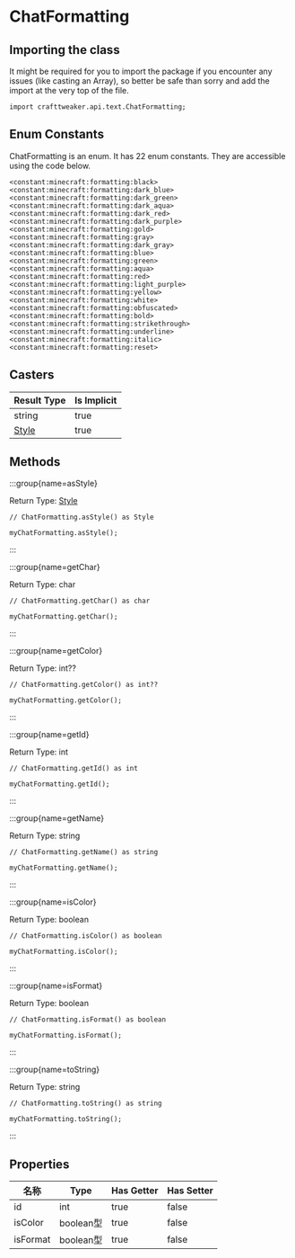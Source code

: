# ChatFormatting

## Importing the class

It might be required for you to import the package if you encounter any issues (like casting an Array), so better be safe than sorry and add the import at the very top of the file.
```zenscript
import crafttweaker.api.text.ChatFormatting;
```


## Enum Constants

ChatFormatting is an enum. It has 22 enum constants. They are accessible using the code below.

```zenscript
<constant:minecraft:formatting:black>
<constant:minecraft:formatting:dark_blue>
<constant:minecraft:formatting:dark_green>
<constant:minecraft:formatting:dark_aqua>
<constant:minecraft:formatting:dark_red>
<constant:minecraft:formatting:dark_purple>
<constant:minecraft:formatting:gold>
<constant:minecraft:formatting:gray>
<constant:minecraft:formatting:dark_gray>
<constant:minecraft:formatting:blue>
<constant:minecraft:formatting:green>
<constant:minecraft:formatting:aqua>
<constant:minecraft:formatting:red>
<constant:minecraft:formatting:light_purple>
<constant:minecraft:formatting:yellow>
<constant:minecraft:formatting:white>
<constant:minecraft:formatting:obfuscated>
<constant:minecraft:formatting:bold>
<constant:minecraft:formatting:strikethrough>
<constant:minecraft:formatting:underline>
<constant:minecraft:formatting:italic>
<constant:minecraft:formatting:reset>
```
## Casters

| Result Type                      | Is Implicit |
| -------------------------------- | ----------- |
| string                           | true        |
| [Style](/vanilla/api/text/Style) | true        |

## Methods

:::group{name=asStyle}

Return Type: [Style](/vanilla/api/text/Style)

```zenscript
// ChatFormatting.asStyle() as Style

myChatFormatting.asStyle();
```

:::

:::group{name=getChar}

Return Type: char

```zenscript
// ChatFormatting.getChar() as char

myChatFormatting.getChar();
```

:::

:::group{name=getColor}

Return Type: int??

```zenscript
// ChatFormatting.getColor() as int??

myChatFormatting.getColor();
```

:::

:::group{name=getId}

Return Type: int

```zenscript
// ChatFormatting.getId() as int

myChatFormatting.getId();
```

:::

:::group{name=getName}

Return Type: string

```zenscript
// ChatFormatting.getName() as string

myChatFormatting.getName();
```

:::

:::group{name=isColor}

Return Type: boolean

```zenscript
// ChatFormatting.isColor() as boolean

myChatFormatting.isColor();
```

:::

:::group{name=isFormat}

Return Type: boolean

```zenscript
// ChatFormatting.isFormat() as boolean

myChatFormatting.isFormat();
```

:::

:::group{name=toString}

Return Type: string

```zenscript
// ChatFormatting.toString() as string

myChatFormatting.toString();
```

:::


## Properties

| 名称       | Type     | Has Getter | Has Setter |
| -------- | -------- | ---------- | ---------- |
| id       | int      | true       | false      |
| isColor  | boolean型 | true       | false      |
| isFormat | boolean型 | true       | false      |

